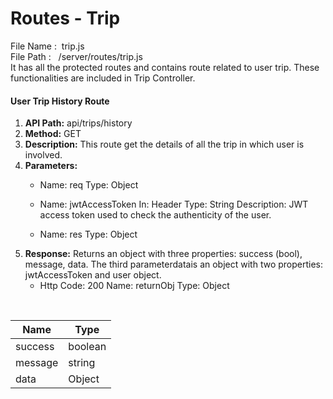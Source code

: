 # Routes - Trip

File Name :  trip.js  
File Path :   /server/routes/trip.js  
It has all the protected routes and contains route related to user trip. These functionalities are included in Trip Controller.

#### User Trip History Route

1. **API Path:**
   api/trips/history
2. **Method:**
   GET
3. **Description:**
   This route get the details of all the trip in which user is involved.
4. **Parameters:**
   * Name: req
     Type: Object


   * Name: jwtAccessToken
     In: Header
     Type: String
     Description: JWT access token used to check the authenticity of the user.
   * Name: res
     Type: Object
5. **Response:**
   Returns an object with three properties: success \(bool\), message, data.
   The third parameterdatais an object with two properties: jwtAccessToken and user object.
   * Http Code: 200
     Name: returnObj
     Type: Object
     
<br/>
   <table class="table table-bordered">
        <thead>
            <tr>
                <th>Name</th>
                <th>Type</th>
            </tr>
        </thead>
        <tbody>
            <tr>
                <td>success</td>
                <td>
                   boolean
                </td> 
            </tr>
            <tr>
                <td>message</td>
                <td>string</td>
                  </tr>
                    <tr>
                <td>data</td>
                <td>Object</td>
                  </tr>
        </tbody>
    </table><br />



